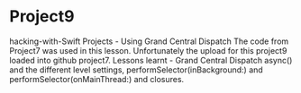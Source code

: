 # Project9
hacking-with-Swift Projects - Using Grand Central Dispatch
The code from Project7 was used in this lesson. Unfortunately the upload for this project9 loaded into github project7.
Lessons learnt - Grand Central Dispatch async() and the different level settings, performSelector(inBackground:) and 
performSelector(onMainThread:) and closures.
